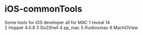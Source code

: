 # iOS-commonTools
Some tools for iOS developer
all for MAC
1 reveal 14  
2 Hopper 4.0.8
3 Go2Shell
4 pp_mac
5 ifunboxmac
6 MachOView
